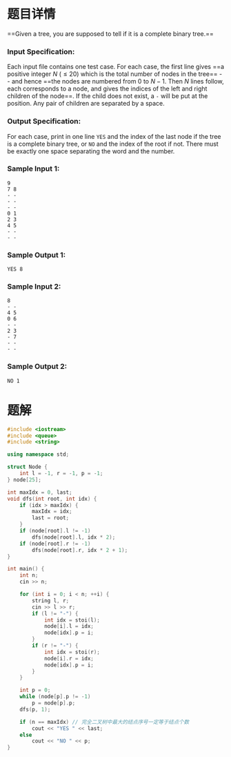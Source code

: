# 题目详情
==Given a tree, you are supposed to tell if it is a complete binary tree.==

### Input Specification:

Each input file contains one test case. For each case, the first line gives ==a positive integer $N$ ($\le 20$) which is the total number of nodes in the tree== -- and hence ==the nodes are numbered from 0 to $N−1$. Then $N$ lines follow, each corresponds to a node, and gives the indices of the left and right children of the node==. If the child does not exist, a `-` will be put at the position. Any pair of children are separated by a space.

### Output Specification:

For each case, print in one line `YES` and the index of the last node if the tree is a complete binary tree, or `NO` and the index of the root if not. There must be exactly one space separating the word and the number.

### Sample Input 1:

    9
    7 8
    - -
    - -
    - -
    0 1
    2 3
    4 5
    - -
    - -


### Sample Output 1:

    YES 8


### Sample Input 2:

    8
    - -
    4 5
    0 6
    - -
    2 3
    - 7
    - -
    - -


### Sample Output 2:

    NO 1

# 题解

```cpp
#include <iostream>
#include <queue>
#include <string>

using namespace std;

struct Node {
    int l = -1, r = -1, p = -1;
} node[25];

int maxIdx = 0, last;
void dfs(int root, int idx) {
    if (idx > maxIdx) {
        maxIdx = idx;
        last = root;
    }
    if (node[root].l != -1)
        dfs(node[root].l, idx * 2);
    if (node[root].r != -1)
        dfs(node[root].r, idx * 2 + 1);
}

int main() {
    int n;
    cin >> n;

    for (int i = 0; i < n; ++i) {
        string l, r;
        cin >> l >> r;
        if (l != "-") {
            int idx = stoi(l);
            node[i].l = idx;
            node[idx].p = i;
        }
        if (r != "-") {
            int idx = stoi(r);
            node[i].r = idx;
            node[idx].p = i;
        }
    }

    int p = 0;
    while (node[p].p != -1)
        p = node[p].p;
    dfs(p, 1);

    if (n == maxIdx) // 完全二叉树中最大的结点序号一定等于结点个数
        cout << "YES " << last;
    else
        cout << "NO " << p;
}
```

